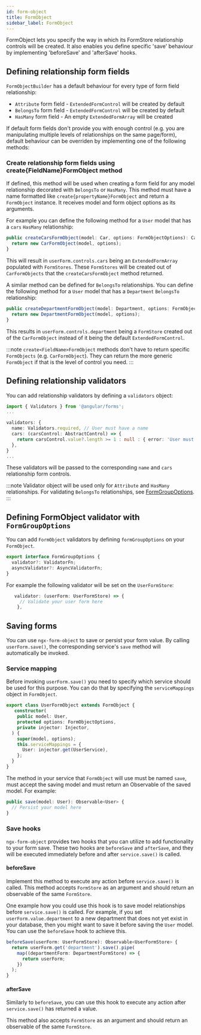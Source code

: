 ```yaml
---
id: form-object
title: FormObject
sidebar_label: FormObject
---
```

FormObject lets you specify the way in which its FormStore relationship controls will be created.
It also enables you define specific 'save' behaviour by implementing 'beforeSave' and 'afterSave' hooks.

## Defining relationship form fields
`FormObjectBuilder` has a default behaviour for every type of form field relationship:

* `Attribute` form field - `ExtendedFormControl` will be created by default
* `BelongsTo` form field - `ExtendedFormControl` will be created by default
* `HasMany` form field - An empty `ExtendedFormArray` will be created

If default form fields don't provide you with enough control (e.g. you are manipulating multiple levels of relationships on the same page/form), default behaviour can be overriden by implementing one of the following methods:

### Create relationship form fields using create{FieldName}FormObject method

If defined, this method will be used when creating a form field for any model relationship decorated with `BelongsTo` or `HasMany`.
This method must have a name formatted like `create{propertyName}FormObject` and return a `FormObject` instance. It receives model and form object options as its arguments.

For example you can define the following method for a `User` model that has a `cars` `HasMany` relationship:
```ts title="user.form-object.ts"
public createCarsFormObject(model: Car, options: FormObjectOptions): CarFormObject {
  return new CarFormObject(model, options);
}
```
This will result in `userForm.controls.cars` being an `ExtendedFormArray` populated with `FormStores`. These `FormStores` will be created out of `CarFormObjects` that the `createCarsFormObject` method returned.

A similar method can be defined for `BelongsTo` relationships. You can define the following method for a `User` model that has a `Department` `BelongsTo` relationship: 
```ts title="user.form-object.ts"
public createDepartmentFormObject(model: Department, options: FormObjectOptions): CarFormObject {
  return new DepartmentFormObject(model, options);
}
```
This results in `userForm.controls.department` being a `FormStore` created out of the `CarFormObject` instead of it being the default `ExtendedFormControl`.

:::note
`create<FieldName>FormObject` methods don't have to return specific `FormObjects` (e.g. `CarFormObject`). They can return the more generic `FormObject` if that is the level of control you need.
:::

## Defining relationship validators

You can add relationship validators by defining a `validators` object:

```ts title="user.form-object.ts"
import { Validators } from '@angular/forms';
...

validators: {
  name: Validators.required, // User must have a name
  cars: (carsControl: AbstractControl) => {
    return carsControl.value?.length >= 1 : null : { error: 'User must have at least 2 cars' };
  },
}
...
```
These validators will be passed to the corresponding `name` and `cars` relationship form controls.

:::note
Validator object will be used only for `Attribute` and `HasMany` relationships. For validating `BelongsTo` relationships, see [FormGroupOptions](#defining-formobject-validator-with-formgroupoptions).
:::

## Defining FormObject validator with `FormGroupOptions`

You can add `FormObject` validators by defining `formGroupOptions` on your `FormObject`.
```ts title="interface FormGroupOptions"
export interface FormGroupOptions {
  validator?: ValidatorFn;
  asyncValidator?: AsyncValidatorFn;
}
```
For example the following validator will be set on the `UserFormStore`:
```ts title="user.form-object.ts"
   validator: (userForm: UserFormStore) => {
     // Validate your user form here
    },
```

## Saving forms
You can use `ngx-form-object` to save or persist your form value. By calling `userForm.save()`, the corresponding service's `save` method will automatically be invoked.

### Service mapping
Before invoking `userForm.save()` you need to specify which service should be used for this purpose. You can do that by specifying the `serviceMappings` object in `FormObject`.
```ts title="user.form-object"
export class UserFormObject extends FormObject {
   constructor(
    public model: User,
    protected options: FormObjectOptions,
    private injector: Injector,
  ) {
    super(model, options);
    this.serviceMappings = {
      User: injector.get(UserService),
    };
  }
}
```

The method in your service that `FormObject` will use must be named `save`, must accept the saving model and must return an Observable of the saved model. For example:
```ts title="user.service.ts"
public save(model: User): Observable<User> {
  // Persist your model here
}
```

### Save hooks
`ngx-form-object` provides two hooks that you can utilize to add functionality to your form save. These two hooks are `beforeSave` and `afterSave`, and they will be executed immediately before and after `service.save()` is called.

#### beforeSave
Implement this method to execute any action before `service.save()` is called. This method accepts `FormStore` as an argument and should return an observable of the same `FormStore`.

One example how you could use this hook is to save model relationships before `service.save()` is called.
For example, if you set `userForm.value.department` to a new department that does not yet exist in your database, then you  might want to save it before saving the `User` model. You can use the `beforeSave` hook to achieve this.

```ts title="user.form-object.ts"
beforeSave(userForm: UserFormStore): Observable<UserFormStore> {
  return userForm.get('department').save().pipe(
    map((departmentForm: DepartmentFormStore) => {
      return userForm;
    })
  );
}
```

#### afterSave
Similarly to `beforeSave`, you can use this hook to execute any action after `service.save()` has returned a value.

This method also accepts `FormStore` as an argument and should return an observable of the same `FormStore`.
